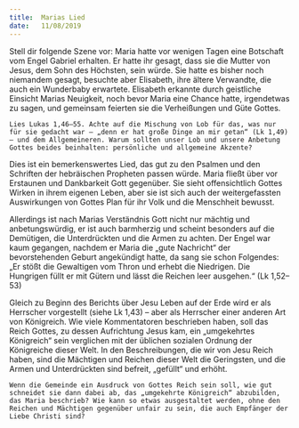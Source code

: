 ```yaml
---
title:  Marias Lied
date:   11/08/2019
---
```


Stell dir folgende Szene vor: Maria hatte vor wenigen Tagen eine Botschaft vom Engel Gabriel erhalten. Er hatte ihr gesagt, dass sie die Mutter von Jesus, dem Sohn des Höchsten, sein würde. Sie hatte es bisher noch niemandem gesagt, besuchte aber Elisabeth, ihre ältere Verwandte, die auch ein Wunderbaby erwartete. Elisabeth erkannte durch geistliche Einsicht Marias Neuigkeit, noch bevor Maria eine Chance hatte, irgendetwas zu sagen, und gemeinsam feierten sie die Verheißungen und Güte Gottes.

`Lies Lukas 1,46–55. Achte auf die Mischung von Lob für das, was nur für sie gedacht war – „denn er hat große Dinge an mir getan“ (Lk 1,49) – und dem Allgemeineren. Warum sollten unser Lob und unsere Anbetung Gottes beides beinhalten: persönliche und allgemeine Akzente?`

Dies ist ein bemerkenswertes Lied, das gut zu den Psalmen und den Schriften der hebräischen Propheten passen würde. Maria fließt über vor Erstaunen und Dankbarkeit Gott gegenüber. Sie sieht offensichtlich Gottes Wirken in ihrem eigenen Leben, aber sie ist sich auch der weitergefassten Auswirkungen von Gottes Plan für ihr Volk und die Menschheit bewusst.

Allerdings ist nach Marias Verständnis Gott nicht nur mächtig und anbetungswürdig, er ist auch barmherzig und scheint besonders auf die Demütigen, die Unterdrückten und die Armen zu achten. Der Engel war kaum gegangen, nachdem er Maria die „gute Nachricht“ der bevorstehenden Geburt angekündigt hatte, da sang sie schon Folgendes: „Er stößt die Gewaltigen vom Thron und erhebt die Niedrigen. Die Hungrigen füllt er mit Gütern und lässt die Reichen leer ausgehen.“ (Lk 1,52–53)

Gleich zu Beginn des Berichts über Jesu Leben auf der Erde wird er als Herrscher vorgestellt (siehe Lk 1,43) – aber als Herrscher einer anderen Art von Königreich. Wie viele Kommentatoren beschrieben haben, soll das Reich Gottes, zu dessen Aufrichtung Jesus kam, ein „umgekehrtes Königreich“ sein verglichen mit der üblichen sozialen Ordnung der Königreiche dieser Welt. In den Beschreibungen, die wir von Jesu Reich haben, sind die Mächtigen und Reichen dieser Welt die Geringsten, und die Armen und Unterdrückten sind befreit, „gefüllt“ und erhöht.

`Wenn die Gemeinde ein Ausdruck von Gottes Reich sein soll, wie gut schneidet sie dann dabei ab, das „umgekehrte Königreich“ abzubilden, das Maria beschrieb? Wie kann so etwas ausgestaltet werden, ohne den Reichen und Mächtigen gegenüber unfair zu sein, die auch Empfänger der Liebe Christi sind?`
